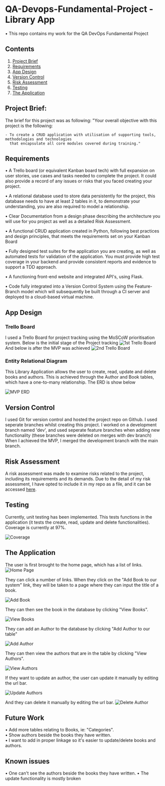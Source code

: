 # QA-Devops-Fundamental-Project - Library App
• This repo contains my work for the QA DevOps Fundamental Project <br>

## Contents
1. [Project Brief](#project-brief)
2. [Requirements](#requirements)
3. [App Design](#app-design)
4. [Version Control](#version-control)
5. [Risk Assessment](#risk-assessment)
6. [Testing](#testing)
7. [The Application](#the-application)


## Project Brief:
The brief for this project was as following:
    "Your overall objective with this project is the following:
    
    - To create a CRUD application with utilisation of supporting tools, methodologies and technologies 
      that encapsulate all core modules covered during training."

## Requirements
• A Trello board (or equivalent Kanban board tech) with full expansion on user stories, use cases and tasks needed to complete the project. It could also provide a record of any issues or risks that you faced creating your project.

• A relational database used to store data persistently for the project, this database needs to have at least 2 tables in it, to demonstrate your understanding, you are also required to model a relationship.

• Clear Documentation from a design phase describing the architecture you will use for you project as well as a detailed Risk Assessment.

• A functional CRUD application created in Python, following best practices and design principles, that meets the requirements set on your Kanban Board

• Fully designed test suites for the application you are creating, as well as automated tests for validation of the application. You must provide high test coverage in your backend and provide consistent reports and evidence to support a TDD approach.

• A functioning front-end website and integrated API's, using Flask.

• Code fully integrated into a Version Control System using the Feature-Branch model which will subsequently be built through a CI server and deployed to a cloud-based virtual machine.

## App Design
### Trello Board
I used a Trello Board for project tracking using the MoSCoW prioritisation system. 
Below is the initial stage of the Project tracking
![1st Trello Board](https://github.com/Finneyyy/Devops-Fundamentals-Project-QA/blob/main/docs/kanban.PNG)
And below is after the MVP was achieved
![2nd Trello Board](https://github.com/Finneyyy/Devops-Fundamentals-Project-QA/blob/main/docs/kanban-finished.PNG)

### Entity Relational Diagram
This Library Application allows the user to create, read, update and delete books and authors. This is achieved through the Author and Book tables, which have a one-to-many relationship. The ERD is show below

![MVP ERD](https://github.com/Finneyyy/Devops-Fundamentals-Project-QA/blob/main/docs/edr.PNG)

## Version Control
I used Git for version control and hosted the project repo on Github. I used seperate branches whilst creating this project. I worked on a development branch named 'dev', and used seperate feature branches when adding new functionality (these branches were deleted on merges with dev branch) When I achieved the MVP, I merged the development branch with the main branch.

## Risk Assessment
A risk assessment was made to examine risks related to the project, including its requirements and its demands. Due to the detail of my risk assessment, I have opted to include it in my repo as a file, and it can be accessed [here](https://github.com/Finneyyy/Devops-Fundamentals-Project-QA/blob/main/docs/library-app-ra.xlsx).

## Testing
Currently, unit testing has been implemented. This tests functions in the application (it tests the create, read, update and delete functionalities). Coverage is currently at 97%.

![Coverage](https://github.com/Finneyyy/Devops-Fundamentals-Project-QA/blob/main/docs/coverage-report.PNG)

## The Application         
The user is first brought to the home page, which has a list of links.
![Home Page](https://github.com/Finneyyy/Devops-Fundamentals-Project-QA/blob/main/docs/home.PNG)

They can click a number of links. When they click on the "Add Book to our system" link, they will be taken to a page where they can input the title of a book.

![Add Book](https://github.com/Finneyyy/Devops-Fundamentals-Project-QA/blob/main/docs/add%20book.PNG)

They can then see the book in the database by clicking "View Books".

![View Books](https://github.com/Finneyyy/Devops-Fundamentals-Project-QA/blob/main/docs/view%20books.PNG)

They can add an Author to the database by clicking "Add Author to our table"

![Add Author](https://github.com/Finneyyy/Devops-Fundamentals-Project-QA/blob/main/docs/add%20author.PNG)

They can then view the authors that are in the table by clicking "View Authors".

![View Authors](https://github.com/Finneyyy/Devops-Fundamentals-Project-QA/blob/main/docs/view%20authors.PNG)

If they want to update an author, the user can update it manually by editing the url bar.

![Update Authors](https://github.com/Finneyyy/Devops-Fundamentals-Project-QA/blob/main/docs/update%20author.PNG)

And they can delete it manually by editing the url bar.
![Delete Author](https://github.com/Finneyyy/Devops-Fundamentals-Project-QA/blob/main/docs/delete%20author%20(part%201).PNG)


## Future Work
• Add more tables relating to Books, ie: "Categories".<br>
• Show authors beside the books they have written.<br>
• I want to add in proper linkage so it's easier to update/delete books and authors.<br>

## Known issues
• One can't see the authors beside the books they have written.
• The update functionality is mostly broken






